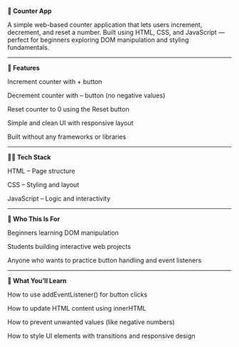 **🔢 Counter App**

A simple web-based counter application that lets users increment, decrement, and reset a number. Built using HTML, CSS, and JavaScript — perfect for beginners exploring DOM manipulation and styling fundamentals.

---

**🚀 Features**

Increment counter with + button

Decrement counter with – button (no negative values)

Reset counter to 0 using the Reset button

Simple and clean UI with responsive layout

Built without any frameworks or libraries

---

**🧑‍💻 Tech Stack**

HTML – Page structure

CSS – Styling and layout

JavaScript – Logic and interactivity

---
**👶 Who This Is For**

Beginners learning DOM manipulation

Students building interactive web projects

Anyone who wants to practice button handling and event listeners

---
**🧠 What You’ll Learn**

How to use addEventListener() for button clicks

How to update HTML content using innerHTML

How to prevent unwanted values (like negative numbers)

How to style UI elements with transitions and responsive design

